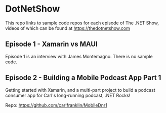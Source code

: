 # DotNetShow
This repo links to sample code repos for each episode of The .NET Show, videos of which can be found at https://thedotnetshow.com

## Episode 1 - Xamarin vs MAUI
Episode 1 is an interview with James Montemagno. There is no sample code.

## Episode 2 - Building a Mobile Podcast App Part 1
Getting started with Xamarin, and a multi-part project to build a podcast consumer app for Carl's long-running podcast, .NET Rocks!

Repo: https://github.com/carlfranklin/MobileDnr1

